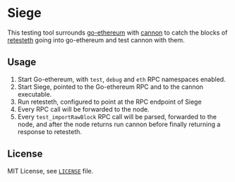 # Siege

This testing tool surrounds [go-ethereum](https://github.com/ethereum/go-ethereum) with [cannon](https://github.com/ethereum-optimism/cannon) 
to catch the blocks of [retesteth](https://github.com/ethereum/retesteth) going into go-ethereum and test cannon with them.

## Usage

1. Start Go-ethereum, with `test`, `debug` and `eth` RPC namespaces enabled.
2. Start Siege, pointed to the Go-ethereum RPC and to the cannon executable.
3. Run retesteth, configured to point at the RPC endpoint of Siege
4. Every RPC call will be forwarded to the node.
5. Every `test_importRawBlock` RPC call will be parsed, forwarded to the node, and after the node returns run cannon before finally returning a response to retesteth.


## License

MIT License, see [`LICENSE`](./LICENSE) file.
